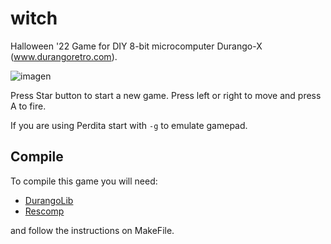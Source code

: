 # witch
Halloween '22 Game for DIY 8-bit microcomputer Durango-X (www.durangoretro.com).

![imagen](https://github.com/durangoretro/witch/assets/6067824/89ec5cbe-e98b-43bd-a9ff-eea9a23f3d1b)


Press Star button to start a new game. Press left or right to move and press A to fire.

If you are using Perdita start with ```-g``` to emulate gamepad.

## Compile

To compile this game you will need:

* [DurangoLib](https://github.com/durangoretro/durangolib)
* [Rescomp](https://github.com/durangoretro/rescomp)

and follow the instructions on MakeFile.
